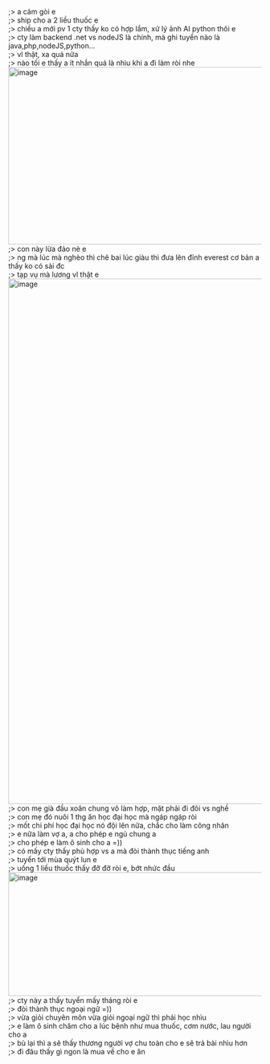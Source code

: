 ;> a cảm gòi e<br>
;> ship cho a 2 liều thuốc e<br>
;> chiều a mới pv 1 cty thấy ko có hợp lắm, xử lý ảnh AI python thôi e<br>
;> cty làm backend .net vs nodeJS là chính, mà ghi tuyển nào là java,php,nodeJS,python...<br>
;> vl thật, xa quá nữa<br>
;> nào tối e thấy a ít nhắn quá là nhìu khi a đi làm ròi nhe<br>
<img width="981" height="353" alt="image" src="https://github.com/user-attachments/assets/d27051b0-27cb-44f4-bb2c-50b1f2ac1863" /><br>
;> con này lừa đảo nè e<br>
;> ng mà lúc mà nghèo thì chê bai lúc giàu thì đưa lên đỉnh everest cơ bản a thấy ko có sài đc<br>
;> tạp vụ mà lương vl thật e<br>
<img width="1473" height="1045" alt="image" src="https://github.com/user-attachments/assets/b389b1ba-5b03-40a7-a73d-ffab5fa629de" /><br>
;> con mẹ già đầu xoăn chung vô làm hợp, mặt phải đi đôi vs nghề<br>
;> con mẹ đó nuôi 1 thg ăn học đại học mà ngáp ngáp ròi<br>
;> mốt chi phí học đại học nó đội lên nữa, chắc cho làm công nhân<br>
;> e nữa làm vợ a, a cho phép e ngủ chung a<br>
;> cho phép e làm ô sinh cho a =))<br>
;> có mấy cty thấy phù hợp vs a mà đòi thành thục tiếng anh <br>
;> tuyển tới mùa quýt lun e<br>
;> uống 1 liều thuốc thấy đỡ đỡ ròi e, bớt nhức đầu<br>
<img width="1093" height="246" alt="image" src="https://github.com/user-attachments/assets/ce24309c-76a6-4b40-bbc4-721b56b11478" /><br>
;> cty này a thấy tuyển mấy tháng ròi e<br>
;> đòi thành thục ngoại ngữ =))<br>
;> vừa giỏi chuyên môn vừa giỏi ngoại ngữ thì phải học nhìu<br>
;> e làm ô sinh chăm cho a lúc bệnh như mua thuốc, cơm nước, lau người cho a<br>
;> bù lại thì a sẽ thấy thương người vợ chu toàn cho e sẽ trả bài nhìu hơn<br>
;> đi đâu thấy gì ngon là mua về cho e ăn
